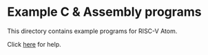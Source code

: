 # Example C & Assembly programs

This directory contains example programs for RISC-V Atom.

Click [here](https://riscv-atom.readthedocs.io/en/latest/pages/getting_started/examples.html) for help.